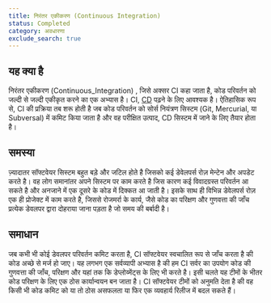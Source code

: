 ```yaml
---
title: निरंतर एकीकरण (Continuous Integration)
status: Completed
category: अवधारणा
exclude_search: true
---
```


## यह क्या है 

निरंतर एकीकरण (Continuous_Integration) , जिसे  अक्सर CI कहा जाता है, कोड परिवर्तन को जल्दी से जल्दी एकीकृत करने का एक अभ्यास है। CI, [CD](/hi/continuous_delivery/) पढ़ने के लिए आवश्यक है। ऐतिहासिक रूप से, CI की प्रक्रिया तब शरू होती है जब कोड परिवर्तन को सोर्स नियंत्रण सिस्टम (Git, Mercurial, या Subversal) में कमिट किया जाता है और वह परीक्षित उत्पाद, CD सिस्टम में जाने के लिए तैयार होता है।

## समस्या

ज़्यादातर सॉफ्टवेयर सिस्टम बहुत बड़े और जटिल होते है जिसको कई डेवेलपर्स रोज़ मेन्टेन और अपडेट करते है। वह लोग समानांतर अपने सिस्टम पर काम करते है जिस कारण कई विवादग्रस्त परिवर्तन आ सकते है और अनजाने में एक दूसरे के कोड में दिक्कत आ जाती है। इसके साथ ही विभिन्न डेवेलपर्स रोज़ एक ही प्रोजेक्ट में काम करते है, जिससे रोजमर्रा के कार्य, जैसे कोड का परिक्षण और गुणवत्ता की जाँच प्रत्येक डेवलपर द्वारा दोहराया जाना पड़ता है जो समय की बर्बादी है।  

## समाधान 

जब कभी भी कोई डेवलपर परिवर्तन कमिट करता है, CI सॉफ्टवेयर स्वचालित रूप से जाँच करता है की कोड अच्छे से मर्ज हो जाए। यह लगभग एक सर्वव्यापी अभ्यास है की हम CI सर्वर का उपयोग कोड की गुणवत्ता की जाँच, परिक्षण और यहां तक ​​कि डेप्लोय्मेंट्स के लिए भी करते है। इसी चलते यह टीमों के भीतर कोड परिक्षण के लिए एक ठोस कार्यान्वयन बन जाता है। CI सॉफ्टवेयर टीमों को अनुमति देता है की वह किसी भी कोड कमिट को या तो ठोस असफलता या फिर एक व्यवहार्य रिलीज में बदल सकते हैं। 

